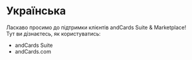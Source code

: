 # Українська

Ласкаво просимо до підтримки клієнтів andCards Suite & Marketplace! Тут ви дізнаєтесь, як користуватись:

* andCards Suite
* andCards.com

